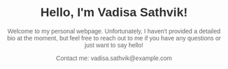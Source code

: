<!DOCTYPE html>
<html lang="en">
<head>
    <meta charset="UTF-8">
    <meta name="viewport" content="width=device-width, initial-scale=1.0">
    <title>Vadisa Sathvik's Personal Webpage</title>
    <style>
        body {
            font-family: Arial, sans-serif;
            text-align: center;
            margin: 50px;
        }
        h1 {
            color: #333;
        }
        p {
            color: #666;
        }
    </style>
</head>
<body>
    <h1>Hello, I'm Vadisa Sathvik!</h1>
    <p>Welcome to my personal webpage. Unfortunately, I haven't provided a detailed bio at the moment, but feel free to reach out to me if you have any questions or just want to say hello!</p>
    <footer>
        <p>Contact me: vadisa.sathvik@example.com</p>
    </footer>
</body>
</html>
